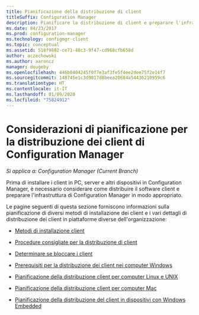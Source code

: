 ```yaml
---
title: Pianificazione della distribuzione di client
titleSuffix: Configuration Manager
description: Pianificare la distribuzione di client e preparare l'infrastruttura in Configuration Manager.
ms.date: 04/23/2017
ms.prod: configuration-manager
ms.technology: configmgr-client
ms.topic: conceptual
ms.assetid: 518f9882-ce71-48c3-9f47-cd968cfb658d
author: aczechowski
ms.author: aaroncz
manager: dougeby
ms.openlocfilehash: 446b0404245f0f7e3af3fe5f4ee2dee75f2e14f7
ms.sourcegitcommit: 148745e1c3d9817d8beea20684a54436210959c6
ms.translationtype: HT
ms.contentlocale: it-IT
ms.lasthandoff: 01/09/2020
ms.locfileid: "75824912"
---
```

# <a name="planning-considerations-for-deploying-clients-in-configuration-manager"></a>Considerazioni di pianificazione per la distribuzione dei client di Configuration Manager

*Si applica a: Configuration Manager (Current Branch)*

Prima di installare i client in PC, server e altri dispositivi in Configuration Manager, è necessario considerare come distribuire il software client e preparare l'infrastruttura di Configuration Manager in modo appropriato.  

 Le pagine seguenti di questa sezione forniscono informazioni sulla pianificazione di diversi metodi di installazione dei client e i vari dettagli di distribuzione dei client in piattaforme diverse dell'organizzazione:  

-   [Metodi di installazione client](../../../../core/clients/deploy/plan/client-installation-methods.md)  

-   [Procedure consigliate per la distribuzione di client](../../../../core/clients/deploy/plan/best-practices-for-client-deployment.md)  

-   [Determinare se bloccare i client](../../../../core/clients/deploy/plan/determine-whether-to-block-clients.md)  

-   [Prerequisiti per la distribuzione dei client nei computer Windows](../../../../core/clients/deploy/prerequisites-for-deploying-clients-to-windows-computers.md)  

-   [Pianificazione della distribuzione client per computer Linux e UNIX](../../../../core/clients/deploy/plan/planning-for-client-deployment-to-linux-and-unix-computers.md)  

-   [Pianificazione della distribuzione client per computer Mac](../../../../core/clients/deploy/plan/planning-for-client-deployment-to-mac-computers.md)  

-   [Pianificazione della distribuzione del client in dispositivi con Windows Embedded](../../../../core/clients/deploy/plan/planning-for-client-deployment-to-windows-embedded-devices.md)  
